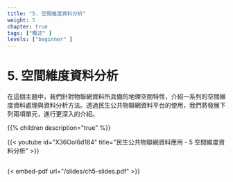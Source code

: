 ```yaml
---
title: "5. 空間維度資料分析"
weight: 5
chapter: true
tags: ["概述" ]
levels: ["beginner" ]
---
```


# 5. 空間維度資料分析

在這個主題中，我們針對物聯網資料所具備的地理空間特性，介紹一系列的空間維度資料處理與資料分析方法。透過民生公共物聯網資料平台的使用，我們將發展下列兩項單元，進行更深入的介紹。


{{% children description="true" %}}


  {{< youtube id="X36OoI6d184" title="民生公共物聯網資料應用 - 5 空間維度資料分析" >}}

##

{< embed-pdf url="/slides/ch5-slides.pdf" >}}
